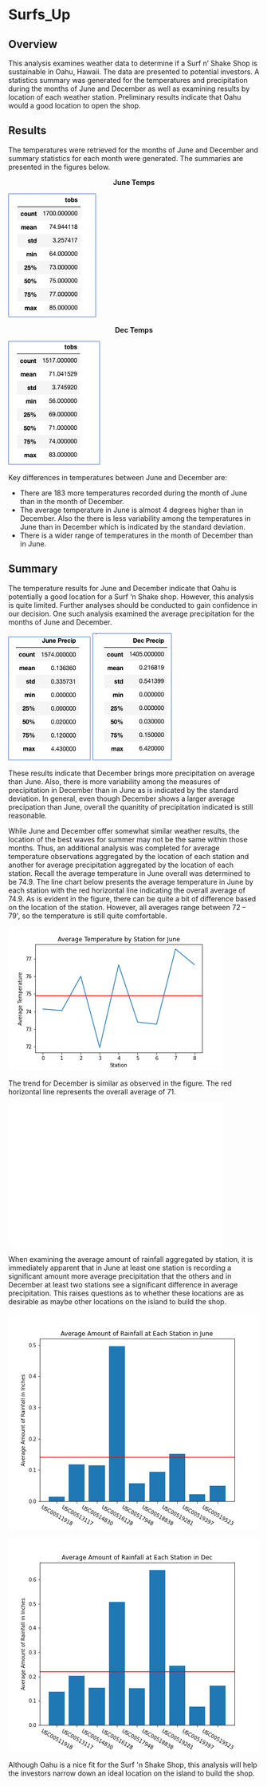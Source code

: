 # Surfs_Up

## Overview

This analysis examines weather data to determine if a Surf n’ Shake Shop is sustainable in Oahu, Hawaii. The data are presented to potential investors. A statistics summary was generated for the temperatures and precipitation during the months of June and December as well as examining results by location of each weather station. Preliminary results indicate that Oahu would a good location to open the shop.

## Results

The temperatures were retrieved for the months of June and December and summary statistics for each month were generated. The summaries are presented in the figures below. 

<figcaption align = "center"><b>June Temps</b></figcaption> 

![June_stats](Resources/june_stats.png) 

<figcaption align = "center"><b>Dec Temps</b></figcaption>

![Dec stats](Resources/dec_stats.png)


Key differences in temperatures between June and December are:

* There are 183 more temperatures recorded during the month of June than in the month of December.
* The average temperature in June is almost 4 degrees higher than in December. Also the there is less variability among the temperatures in June than in December which is indicated by the standard deviation.	
* There is a wider range of temperatures in the month of December than in June. 

## Summary

The temperature results for June and December indicate that Oahu is potentially a good location for a Surf ‘n Shake shop. However, this analysis is quite limited. Further analyses should be conducted to gain confidence in our decision. One such analysis examined the average precipitation for the months of June and December.

![June Precip Summary](Resources/june_precip_summary.png) ![Dec Precip Summary](Resources/dec_precip_summary.png)

These results indicate that December brings more precipitation on average than June. Also, there is more variability among the measures of precipitation in December than in June as is indicated by the standard deviation. In general, even though December shows a larger average precipation than June, overall the quanitity of precipitation indicated is still reasonable.

While June and December offer somewhat similar weather results, the location of the best waves for summer may not be the same within those months. Thus, an additional analysis was completed for average temperature observations aggregated by the location of each station and another for average precipitation aggregated by the location of each station. 
Recall the average temperature in June overall was determined to be 74.9. The line chart below presents the average temperature in June by each station with the red horizontal line indicating the overall average of 74.9. As is evident in the figure, there can be quite a bit of difference based on the location of the station. However, all averages range between 72 – 79', so the temperature is still quite comfortable. 

![Station Temp June](Resources/Station_Temp_June.png)

The trend for December is similar as observed in the figure. The red horizontal line represents the overall average of 71.  

![Station Temp June](Resources/Station_Temp_Dec.png)


When examining the average amount of rainfall aggregated by station, it is immediately apparent that in June at least one station is recording a significant amount more average precipitation that the others  and in December at least two stations see a significant difference in average precipitation.  This raises questions as to whether these locations are as desirable as maybe other locations on the island to build the shop.

![Avg Station Precip June](Resources/avg_station_precip_june.png)
  

![Avg Station Precip Dec](Resources/avg_station_precip_dec.png)

Although Oahu is a nice fit for the Surf 'n Shake Shop, this analysis will help the investors narrow down an ideal location on the island to build the shop.
